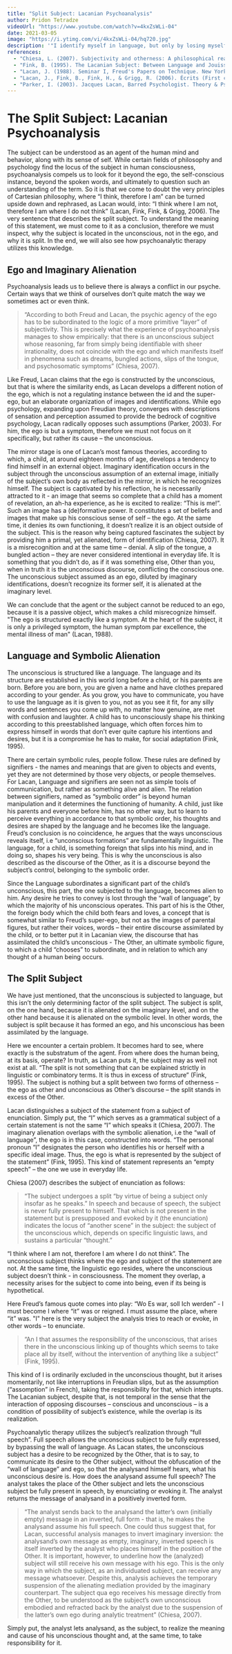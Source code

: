 ```yaml
---
title: "Split Subject: Lacanian Psychoanalysis"
author: Pridon Tetradze
videoUrl: "https://www.youtube.com/watch?v=4kxZsWLi-04"
date: 2021-03-05
image: "https://i.ytimg.com/vi/4kxZsWLi-04/hq720.jpg"
description: '"I identify myself in language, but only by losing myself in it like an object." - Jacques Lacan'
references:
  - "Chiesa, L. (2007). Subjectivity and otherness: A philosophical reading of Lacan. MIT Press. https://doi.org/10.7551/mitpress/7454.001.0001"
  - "Fink, B. (1995). The Lacanian Subject: Between Language and Jouissance. Princeton University Press."
  - "Lacan, J. (1988). Seminar I, Freud's Papers on Technique. New York: Nortion; Cambridge: Cambridge University Press."
  - "Lacan, J., Fink, B., Fink, H., & Grigg, R. (2006). Écrits (First complete edition in English). W. W. Norton & Company."
  - "Parker, I. (2003). Jacques Lacan, Barred Psychologist. Theory & Psychology, 13(1), 95-115. https://doi.org/10.1177/0959354303013001764"
---
```


# The Split Subject: Lacanian Psychoanalysis

The subject can be understood as an agent of the human mind and behavior, along with its sense of self. While certain fields of philosophy and psychology find the locus of the subject in human consciousness, psychoanalysis compels us to look for it beyond the ego, the self-conscious instance, beyond the spoken words, and ultimately to question such an understanding of the term. So it is that we come to doubt the very principles of Cartesian philosophy, where “I think, therefore I am” can be turned upside down and rephrased, as Lacan would, into: “I think where I am not, therefore I am where I do not think” (Lacan, Fink, Fink, & Grigg, 2006). The very sentence that describes the split subject. To understand the meaning of this statement, we must come to it as a conclusion, therefore we must inspect, why the subject is located in the unconscious, not in the ego, and why it is split. In the end, we will also see how psychoanalytic therapy utilizes this knowledge.

## Ego and Imaginary Alienation

Psychoanalysis leads us to believe there is always a conflict in our psyche. Certain ways that we think of ourselves don’t quite match the way we sometimes act or even think.

> “According to both Freud and Lacan, the psychic agency of the ego has to be subordinated to the logic of a more primitive “layer” of subjectivity. This is precisely what the experience of psychoanalysis manages to show empirically: that there is an unconscious subject whose reasoning, far from simply being identifiable with sheer irrationality, does not coincide with the ego and which manifests itself in phenomena such as dreams, bungled actions, slips of the tongue, and psychosomatic symptoms” (Chiesa, 2007).

Like Freud, Lacan claims that the ego is constructed by the unconscious, but that is where the similarity ends, as Lacan develops a different notion of the ego, which is not a regulating instance between the id and the super-ego, but an elaborate organization of images and identifications. While ego psychology, expanding upon Freudian theory, converges with descriptions of sensation and perception assumed to provide the bedrock of cognitive psychology, Lacan radically opposes such assumptions (Parker, 2003). For him, the ego is but a symptom, therefore we must not focus on it specifically, but rather its cause – the unconscious.

The mirror stage is one of Lacan’s most famous theories, according to which, a child, at around eighteen months of age, develops a tendency to find himself in an external object. Imaginary identification occurs in the subject through the unconscious assumption of an external image, initially of the subject’s own body as reflected in the mirror, in which he recognizes himself. The subject is captivated by his reflection, he is necessarily attracted to it - an image that seems so complete that a child has a moment of revelation, an ah-ha experience, as he is excited to realize: “This is me!”. Such an image has a (de)formative power. It constitutes a set of beliefs and images that make up his conscious sense of self – the ego. At the same time, it denies its own functioning, it doesn’t realize it is an object outside of the subject. This is the reason why being captured fascinates the subject by providing him a primal, yet alienated, form of identification (Chiesa, 2007). It is a misrecognition and at the same time – denial. A slip of the tongue, a bungled action – they are never considered intentional in everyday life. It is something that you didn’t do, as if it was something else, Other than you, when in truth it is the unconscious discourse, conflicting the conscious one. The unconscious subject assumed as an ego, diluted by imaginary identifications, doesn’t recognize its former self, it is alienated at the imaginary level.

We can conclude that the agent or the subject cannot be reduced to an ego, because it is a passive object, which makes a child misrecognize himself. "The ego is structured exactly like a symptom. At the heart of the subject, it is only a privileged symptom, the human symptom par excellence, the mental illness of man" (Lacan, 1988).

## Language and Symbolic Alienation

The unconscious is structured like a language. The language and its structure are established in this world long before a child, or his parents are born. Before you are born, you are given a name and have clothes prepared according to your gender. As you grow, you have to communicate, you have to use the language as it is given to you, not as you see it fit, for any silly words and sentences you come up with, no matter how genuine, are met with confusion and laughter. A child has to unconsciously shape his thinking according to this preestablished language, which often forces him to express himself in words that don’t ever quite capture his intentions and desires, but it is a compromise he has to make, for social adaptation (Fink, 1995).

There are certain symbolic rules, people follow. These rules are defined by signifiers - the names and meanings that are given to objects and events, yet they are not determined by those very objects, or people themselves. For Lacan, Language and signifiers are seen not as simple tools of communication, but rather as something alive and alien. The relation between signifiers, named as “symbolic order” is beyond human manipulation and it determines the functioning of humanity. A child, just like his parents and everyone before him, has no other way, but to learn to perceive everything in accordance to that symbolic order, his thoughts and desires are shaped by the language and he becomes like the language. Freud’s conclusion is no coincidence, he argues that the ways unconscious reveals itself, i.e “unconscious formations” are fundamentally linguistic. The language, for a child, is something foreign that slips into his mind, and in doing so, shapes his very being. This is why the unconscious is also described as the discourse of the Other, as it is a discourse beyond the subject’s control, belonging to the symbolic order.

Since the Language subordinates a significant part of the child’s unconscious, this part, the one subjected to the language, becomes alien to him. Any desire he tries to convey is lost through the “wall of language”, by which the majority of his unconscious operates. This part of his is the Other, the foreign body which the child both fears and loves, a concept that is somewhat similar to Freud’s super-ego, but not as the images of parental figures, but rather their voices, words – their entire discourse assimilated by the child, or to better put it in Lacanian view, the discourse that has assimilated the child’s unconscious - The Other, an ultimate symbolic figure, to which a child “chooses” to subordinate, and in relation to which any thought of a human being occurs.

## The Split Subject

We have just mentioned, that the unconscious is subjected to language, but this isn’t the only determining factor of the split subject. The subject is split, on the one hand, because it is alienated on the imaginary level, and on the other hand because it is alienated on the symbolic level. In other words, the subject is split because it has formed an ego, and his unconscious has been assimilated by the language.

Here we encounter a certain problem. It becomes hard to see, where exactly is the substratum of the agent. From where does the human being, at its basis, operate? In truth, as Lacan puts it, the subject may as well not exist at all. “The split is not something that can be explained strictly in linguistic or combinatory terms. It is thus in excess of structure” (Fink, 1995). The subject is nothing but a split between two forms of otherness – the ego as other and unconscious as Other’s discourse – the split stands in excess of the Other.

Lacan distinguishes a subject of the statement from a subject of enunciation. Simply put, the “I” which serves as a grammatical subject of a certain statement is not the same “I” which speaks it (Chiesa, 2007). The imaginary alienation overlaps with the symbolic alienation, i.e the “wall of language”, the ego is in this case, constructed into words. “The personal pronoun “I” designates the person who identifies his or herself with a specific ideal image. Thus, the ego is what is represented by the subject of the statement” (Fink, 1995). This kind of statement represents an “empty speech” – the one we use in everyday life.

Chiesa (2007) describes the subject of enunciation as follows:

> “The subject undergoes a split “by virtue of being a subject only insofar as he speaks.” In speech and because of speech, the subject is never fully present to himself. That which is not present in the statement but is presupposed and evoked by it (the enunciation) indicates the locus of “another scene” in the subject: the subject of the unconscious which, depends on specific linguistic laws, and sustains a particular “thought.”

“I think where I am not, therefore I am where I do not think”. The unconscious subject thinks where the ego and subject of the statement are not. At the same time, the linguistic ego resides, where the unconscious subject doesn’t think - in consciousness. The moment they overlap, a necessity arises for the subject to come into being, even if its being is hypothetical.

Here Freud’s famous quote comes into play: “Wo Es war, soll Ich werden” - I must become I where “it” was or reigned. I must assume the place, where “it” was. "I" here is the very subject the analysis tries to reach or evoke, in other words – to enunciate.

> “An I that assumes the responsibility of the unconscious, that arises there in the unconscious linking up of thoughts which seems to take place all by itself, without the intervention of anything like a subject” (Fink, 1995).

This kind of I is ordinarily excluded in the unconscious thought, but it arises momentarily, not like interruptions in Freudian slips, but as the assumption (“assomption” in French), taking the responsibility for that, which interrupts. The Lacanian subject, despite that, is not temporal in the sense that the interaction of opposing discourses – conscious and unconscious – is a condition of possibility of subject’s existence, while the overlap is its realization.

Psychoanalytic therapy utilizes the subject’s realization through “full speech”. Full speech allows the unconscious subject to be fully expressed, by bypassing the wall of language. As Lacan states, the unconscious subject has a desire to be recognized by the Other, that is to say, to communicate its desire to the Other subject, without the obfuscation of the “wall of language” and ego, so that the analysand himself hears, what his unconscious desire is. How does the analysand assume full speech? The analyst takes the place of the Other subject and lets the unconscious subject be fully present in speech, by enunciating or evoking it. The analyst returns the message of analysand in a positively inverted form.

> “The analyst sends back to the analysand the latter’s own (initially empty) message in an inverted, full form - that is, he makes the analysand assume his full speech. One could thus suggest that, for Lacan, successful analysis manages to invert imaginary inversion: the analysand’s own message as empty, imaginary, inverted speech is itself inverted by the analyst who places himself in the position of the Other. It is important, however, to underline how the (analyzed) subject will still receive his own message with his ego. This is the only way in which the subject, as an individuated subject, can receive any message whatsoever. Despite this, analysis achieves the temporary suspension of the alienating mediation provided by the imaginary counterpart. The subject qua ego receives his message directly from the Other, to be understood as the subject’s own unconscious embodied and refracted back by the analyst due to the suspension of the latter’s own ego during analytic treatment” (Chiesa, 2007).

Simply put, the analyst lets analysand, as the subject, to realize the meaning and cause of his unconscious thought and, at the same time, to take responsibility for it.

